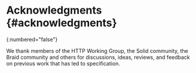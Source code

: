 # Acknowledgments {#acknowledgments}
{:numbered="false"}

We thank members of the HTTP Working Group, the Solid community, the Braid community and others for discussions, ideas, reviews, and feedback on previous work that has led to specification.

